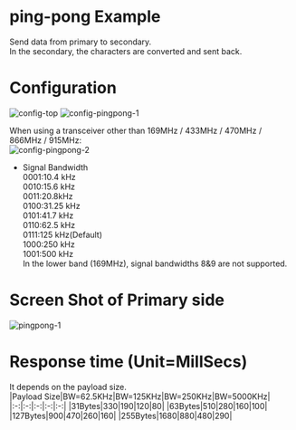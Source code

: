 # ping-pong Example   
Send data from primary to secondary.   
In the secondary, the characters are converted and sent back.   


# Configuration   
![config-top](https://user-images.githubusercontent.com/6020549/152316024-73f1aab9-fb2a-4729-8683-fbcdae3dcc71.jpg)
![config-pingpong-1](https://user-images.githubusercontent.com/6020549/152459294-9d603be1-d6d2-465e-81a5-85b70480c8b8.jpg)

When using a transceiver other than 169MHz / 433MHz / 470MHz / 866MHz / 915MHz:   
![config-pingpong-2](https://user-images.githubusercontent.com/6020549/152459300-5d837868-421b-4971-ae10-6725e91643fe.jpg)

- Signal Bandwidth   
0001:10.4 kHz   
0010:15.6 kHz   
0011:20.8kHz   
0100:31.25 kHz   
0101:41.7 kHz   
0110:62.5 kHz   
0111:125 kHz(Default)   
1000:250 kHz   
1001:500 kHz   
In the lower band (169MHz), signal bandwidths 8&9 are not supported.   

# Screen Shot of Primary side   
![pingpong-1](https://user-images.githubusercontent.com/6020549/152316130-784d49eb-a5d9-4858-af54-0979af1948c0.jpg)

# Response time (Unit=MillSecs)   
It depends on the payload size.   
|Payload Size|BW=62.5KHz|BW=125KHz|BW=250KHz|BW=5000KHz|
|:-:|:-:|:-:|:-:|:-:|
|31Bytes|330|190|120|80|
|63Bytes|510|280|160|100|
|127Bytes|900|470|260|160|
|255Bytes|1680|880|480|290|
